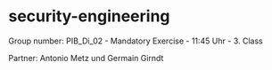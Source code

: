 # security-engineering

Group number: PIB_Di_02 - Mandatory Exercise - 11:45 Uhr - 3. Class

Partner: Antonio Metz und Germain Girndt
